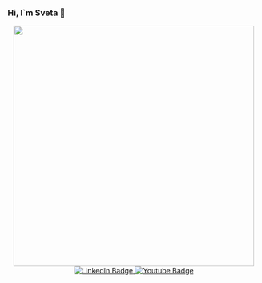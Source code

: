 ### Hi, I`m Sveta 👋

<div id="header" align="center">
  <img src="https://media.giphy.com/media/hpXdHPfFI5wTABdDx9/giphy.gif" width="480"/>
</div>

<div id="badges" align="center">
  <a href="https://www.linkedin.com/in/svetlana-bruneuskaya/">
    <img src="https://img.shields.io/badge/LinkedIn-blue?style=for-the-badge&logo=linkedin&logoColor=white" alt="LinkedIn Badge"/>
  </a>
  <a href="https://t.me/Bruneuskaya">
    <img src="https://img.shields.io/badge/Telegram-white?style=for-the-badge&logo=telegram&logoColor=white" alt="Youtube Badge"/>
  </a>
</div>


<!--
<div id="header" align="center">
  <img src="https://media.giphy.com/media/L8K62iTDkzGX6/giphy.gif" width="480" height="307"/>
</div>
-->

<!--
**sbruneuskaya/sbruneuskaya** is a ✨ _special_ ✨ repository because its `README.md` (this file) appears on your GitHub profile.

Here are some ideas to get you started:

- 🔭 I’m currently working on ...
- 🌱 I’m currently learning ...
- 👯 I’m looking to collaborate on ...
- 🤔 I’m looking for help with ...
- 💬 Ask me about ...
- 📫 How to reach me: ...
- 😄 Pronouns: ...
- ⚡ Fun fact: ...
-->
